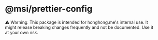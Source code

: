 # @msi/prettier-config

⚠️ Warning: This package is intended for honghong.me's internal use. It might release breaking changes frequently and not be documented. Use it at your own risk.
